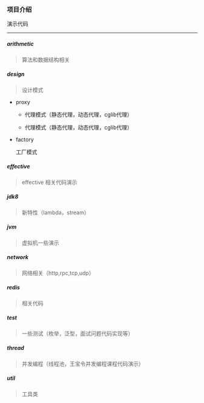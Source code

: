 ### **项目介绍**

  演示代码
  
  ---

##### **arithmetic**


  > 算法和数据结构相关

     
##### **design**

  > 设计模式
  
  - proxy

    - 代理模式（静态代理，动态代理，cglib代理）
    
    - 代理模式（静态代理，动态代理，cglib代理）
   
  -  factory
  
     工厂模式

##### **effective** 

 > effective 相关代码演示
  
##### **jdk8**
  
 >  新特性（lambda，stream）
  
##### **jvm**
  
  > 虚拟机一些演示
  
##### **network**

  > 网络相关（http,rpc,tcp,udp）
      
##### **redis** 
  
  > 相关代码
  
##### **test** 
  
  > 一些测试（枚举，泛型，面试问题代码实现等）
  
##### **thread**
  
  > 并发编程（线程池，王宝令并发编程课程代码演示）
  
##### **util**
   
  > 工具类
  
